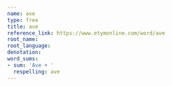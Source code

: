 ```yaml
---
name: ave
type: free
title: ave
reference_link: https://www.etymonline.com/word/ave
root_name: 
root_language: 
denotation: 
word_sums:
- sum: 'Ave + '
  respelling: ave
---
```

